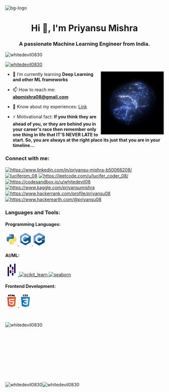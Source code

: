 <img alt="bg-logo" width="1000" height="600" src="https://github.com/whitedevil0830/whitedevil0830/blob/main/github-bg-final%20(animated).gif">
<h1 align="center">Hi 👋, I'm Priyansu Mishra</h1>
<h3 align="center">A passionate Machine Learning Engineer from India.</h3>

<p align="left"> <img src="https://komarev.com/ghpvc/?username=whitedevil0830&label=Profile%20views&color=0e75b6&style=flat" alt="whitedevil0830" /> </p>

<p align="left"> <a href="https://github.com/ryo-ma/github-profile-trophy"><img src="https://github-profile-trophy.vercel.app/?username=whitedevil0830" alt="whitedevil0830" /></a> </p>
<img alt = "Brain_img" width = "200" align ="right" src = "https://github.com/whitedevil0830/whitedevil0830/blob/main/github-profile-gif.gif">

- 🌱 I’m currently learning **Deep Learning and other ML frameworks**

- 📫 How to reach me: **abpmishra08@gmail.com**

- 📄 Know about my experiences: [Link](https://drive.google.com/file/d/1-_vUxbwY6UDph9rJz4n4_uBYbc8LBsFy/view?usp=sharing)

- ⚡ Motivational fact: **If you think they are ahead of you, or they are behind you in your career's race then remember only one thing in life that IT'S NEVER LATE to start. So, you are always at the right place its just that you are in your timeline...**

<h3 align="left">Connect with me:</h3>
<p align="left">
<a href="https://linkedin.com/in/https://www.linkedin.com/in/priyansu-mishra-b50066208/" target="blank"><img align="center" src="https://raw.githubusercontent.com/rahuldkjain/github-profile-readme-generator/master/src/images/icons/Social/linked-in-alt.svg" alt="https://www.linkedin.com/in/priyansu-mishra-b50066208/" height="30" width="40" /></a>
<a href="https://twitter.com/luciferpm_08" target="blank"><img align="center" src="https://raw.githubusercontent.com/rahuldkjain/github-profile-readme-generator/master/src/images/icons/Social/twitter.svg" alt="luciferpm_08" height="30" width="40" /></a>
<a href="https://www.leetcode.com/https://leetcode.com/u/lucifer_coder_08/" target="blank"><img align="center" src="https://raw.githubusercontent.com/rahuldkjain/github-profile-readme-generator/master/src/images/icons/Social/leet-code.svg" alt="https://leetcode.com/u/lucifer_coder_08/" height="30" width="40" /></a>
<a href="https://codesandbox.com/https://codesandbox.io/u/whitedevil08" target="blank"><img align="center" src="https://raw.githubusercontent.com/rahuldkjain/github-profile-readme-generator/master/src/images/icons/Social/codesandbox.svg" alt="https://codesandbox.io/u/whitedevil08" height="30" width="40" /></a>
<a href="https://kaggle.com/https://www.kaggle.com/priyansumishra" target="blank"><img align="center" src="https://raw.githubusercontent.com/rahuldkjain/github-profile-readme-generator/master/src/images/icons/Social/kaggle.svg" alt="https://www.kaggle.com/priyansumishra" height="30" width="40" /></a>
<a href="https://www.hackerrank.com/https://www.hackerrank.com/profile/priyansu08" target="blank"><img align="center" src="https://raw.githubusercontent.com/rahuldkjain/github-profile-readme-generator/master/src/images/icons/Social/hackerrank.svg" alt="https://www.hackerrank.com/profile/priyansu08" height="30" width="40" /></a>
<a href="https://www.hackerearth.com/https://www.hackerearth.com/@priyansu08" target="blank"><img align="center" src="https://raw.githubusercontent.com/rahuldkjain/github-profile-readme-generator/master/src/images/icons/Social/hackerearth.svg" alt="https://www.hackerearth.com/@priyansu08" height="30" width="40" /></a>
</p>

<h3 align="left">Languages and Tools:</h3>
<p>
  <h4 align="left">Programming Languages:</h4>
  <a href="https://www.python.org" target="_blank" rel="noreferrer"> <img src="https://raw.githubusercontent.com/devicons/devicon/master/icons/python/python-original.svg" alt="python" width="40" height="40"/> </a> 
  <a href="https://www.cprogramming.com/" target="_blank" rel="noreferrer"> <img src="https://raw.githubusercontent.com/devicons/devicon/master/icons/c/c-original.svg" alt="c" width="40" height="40"/> </a> 
  <a href="https://www.w3schools.com/cpp/" target="_blank" rel="noreferrer"> <img src="https://raw.githubusercontent.com/devicons/devicon/master/icons/cplusplus/cplusplus-original.svg" alt="cplusplus" width="40" height="40"/> </a> 
  <h4 align="left">AI/ML:</h4>
  <a href="https://pandas.pydata.org/" target="_blank" rel="noreferrer"> <img src="https://raw.githubusercontent.com/devicons/devicon/2ae2a900d2f041da66e950e4d48052658d850630/icons/pandas/pandas-original.svg" alt="pandas" width="40" height="40"/> </a> 
  <a href="https://scikit-learn.org/" target="_blank" rel="noreferrer"> <img src="https://upload.wikimedia.org/wikipedia/commons/0/05/Scikit_learn_logo_small.svg" alt="scikit_learn" width="40" height="40"/> </a> 
  <a href="https://seaborn.pydata.org/" target="_blank" rel="noreferrer"> <img src="https://seaborn.pydata.org/_images/logo-mark-lightbg.svg" alt="seaborn" width="40" height="40"/> </a>     
  <h4 align="left">Frontend Development:</h4>
  <a href="https://www.w3.org/html/" target="_blank" rel="noreferrer"> <img src="https://raw.githubusercontent.com/devicons/devicon/master/icons/html5/html5-original-wordmark.svg" alt="html5" width="40" height="40"/> </a> 
  <a href="https://www.w3schools.com/css/" target="_blank" rel="noreferrer"> <img src="https://raw.githubusercontent.com/devicons/devicon/master/icons/css3/css3-original-wordmark.svg" alt="css3" width="40" height="40"/> </a>
</p>
<br>
<p>
  <img align="left" height="190" width = "420" src="https://github-readme-streak-stats.herokuapp.com/?user=whitedevil0830&" alt="whitedevil0830" />
  <img align="centre" height="190" width = "400" src="https://github-readme-stats.vercel.app/api?username=whitedevil0830&show_icons=true&locale=en" alt="whitedevil0830" />
  <img align="left" height="200" src="https://github-readme-stats.vercel.app/api/top-langs?username=whitedevil0830&show_icons=true&locale=en&layout=compact" alt="whitedevil0830" /> 
</p>
